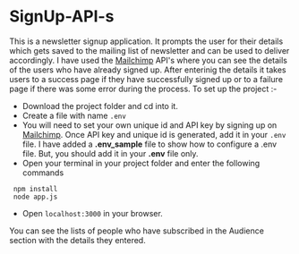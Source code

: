 # SignUp-API-s
This is a newsletter signup application. It prompts the user for their details which gets saved to the mailing list of newsletter and can be used to deliver accordingly. I have used the [Mailchimp](https://mailchimp.com/) API's where you can see the details of the users who have already signed up. After enterinig the details it takes users to a success page if they have successfully signed up or to a failure page if there was some error during the process.
To set up the project :-
* Download the project folder and cd into it.
* Create a file with name `.env`
* You will need to set your own unique id and API key by signing up on [Mailchimp](https://mailchimp.com/). Once API key and unique id is generated, add it in your `.env` file.
I have added a **.env_sample** file to show how to configure a .env file. But, you should add it in your **.env** file only.
* Open your terminal in your project folder and enter the following commands
```
 npm install
 node app.js
```
* Open `localhost:3000` in your browser.

You can see the lists of people who have subscribed in the Audience section with the details they entered. 
